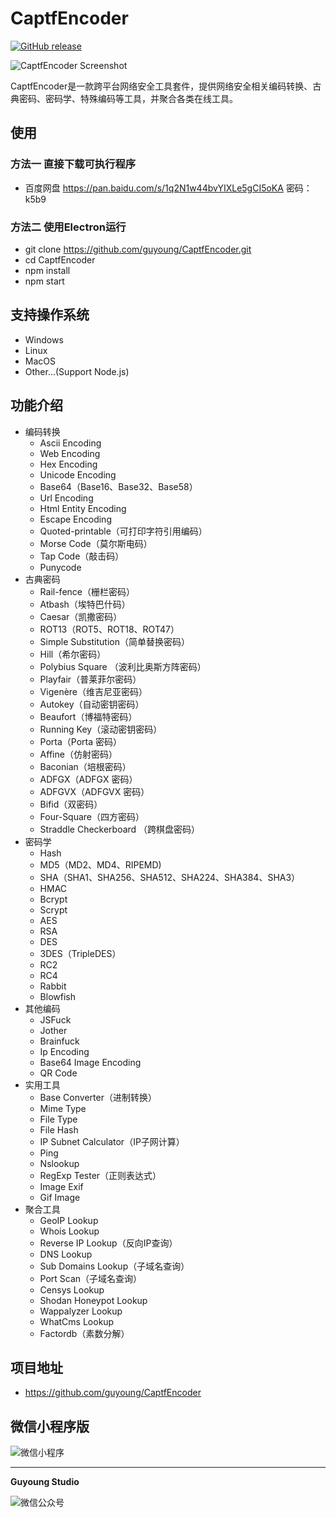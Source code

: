 CaptfEncoder
================================
[![GitHub release](https://img.shields.io/github/release/guyoung/CaptfEncoder.svg)](https://github.com/guyoung/CaptfEncoder/releases/latest)

![CaptfEncoder Screenshot](https://github.com/guyoung/CaptfEncoder/raw/master/screenshot/captfencoder-screenshot-1.png)


CaptfEncoder是一款跨平台网络安全工具套件，提供网络安全相关编码转换、古典密码、密码学、特殊编码等工具，并聚合各类在线工具。

## 使用

### 方法一 直接下载可执行程序

 * 百度网盘 <https://pan.baidu.com/s/1q2N1w44bvYIXLe5gCI5oKA> 密码：k5b9

### 方法二 使用Electron运行

 * git clone https://github.com/guyoung/CaptfEncoder.git
 * cd CaptfEncoder
 * npm install
 * npm start

## 支持操作系统

 * Windows
 * Linux
 * MacOS
 * Other...(Support Node.js)

## 功能介绍

 * 编码转换
   * Ascii Encoding
   * Web Encoding
   * Hex Encoding
   * Unicode Encoding
   * Base64（Base16、Base32、Base58）
   * Url Encoding
   * Html Entity Encoding
   * Escape Encoding
   * Quoted-printable（可打印字符引用编码）
   * Morse Code（莫尔斯电码）
   * Tap Code（敲击码）
   * Punycode
 * 古典密码
   * Rail-fence（栅栏密码）
   * Atbash（埃特巴什码）
   * Caesar（凯撒密码）
   * ROT13（ROT5、ROT18、ROT47）
   * Simple Substitution（简单替换密码）
   * Hill（希尔密码）
   * Polybius Square （波利比奥斯方阵密码）
   * Playfair（普莱菲尔密码）
   * Vigenère（维吉尼亚密码）
   * Autokey（自动密钥密码）
   * Beaufort（博福特密码）
   * Running Key（滚动密钥密码）
   * Porta（Porta 密码）
   * Affine（仿射密码）
   * Baconian（培根密码）
   * ADFGX（ADFGX 密码）
   * ADFGVX（ADFGVX 密码）
   * Bifid（双密码）
   * Four-Square（四方密码）
   * Straddle Checkerboard （跨棋盘密码）
 * 密码学
   * Hash
   * MD5（MD2、MD4、RIPEMD)
   * SHA（SHA1、SHA256、SHA512、SHA224、SHA384、SHA3）
   * HMAC
   * Bcrypt
   * Scrypt
   * AES
   * RSA
   * DES
   * 3DES（TripleDES）
   * RC2
   * RC4
   * Rabbit
   * Blowfish 
 * 其他编码
   * JSFuck
   * Jother
   * Brainfuck
   * Ip Encoding
   * Base64 Image Encoding 
   * QR Code
 * 实用工具
   * Base Converter（进制转换）
   * Mime Type
   * File Type
   * File Hash
   * IP Subnet Calculator（IP子网计算）
   * Ping
   * Nslookup
   * RegExp Tester（正则表达式）
   * Image Exif
   * Gif Image
 * 聚合工具
   * GeoIP Lookup
   * Whois Lookup
   * Reverse IP Lookup（反向IP查询）
   * DNS Lookup
   * Sub Domains Lookup（子域名查询）
   * Port Scan（子域名查询）
   * Censys Lookup
   * Shodan Honeypot Lookup
   * Wappalyzer Lookup
   * WhatCms Lookup
   * Factordb（素数分解）


## 项目地址

 * <https://github.com/guyoung/CaptfEncoder>

## 微信小程序版

![微信小程序](https://mmbiz.qpic.cn/mmbiz_png/5IMiaY073fa43CXaux9JiaP0Jy0Jkncw4sbH8w3uWhAsEicibeVWae3sF82vzOajmwZTAvGkiaCL7eQGibFLB1VAspxg/640?wx_fmt=png&wxfrom=5&wx_lazy=1&wx_co=1)

------------------------------------------------

**Guyoung Studio**

![微信公众号](https://mmbiz.qlogo.cn/mmbiz_jpg/5IMiaY073fa7zxH6f5q5EticlwZPsYQtUnpYHspNiczmNyjtCXnR7LAmvpstK4EycfzIQkciboLh1qtWRcCibEPuDhA/0?wx_fmt=jpeg)
